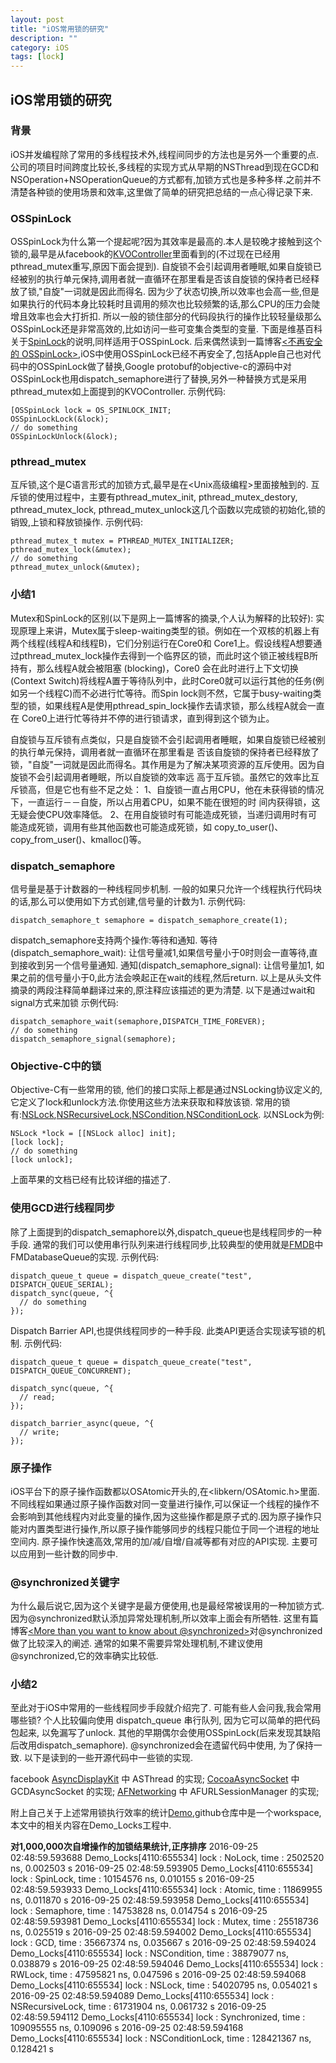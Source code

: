 ```yaml
---
layout: post
title: "iOS常用锁的研究"
description: ""
category: iOS
tags: [lock]
---
```


## iOS常用锁的研究

### 背景

iOS并发编程除了常用的多线程技术外,线程间同步的方法也是另外一个重要的点. 公司的项目时间跨度比较长,多线程的实现方式从早期的NSThread到现在GCD和NSOperation+NSOperationQueue的方式都有,加锁方式也是多种多样.之前并不清楚各种锁的使用场景和效率,这里做了简单的研究把总结的一点心得记录下来.

### OSSpinLock

OSSpinLock为什么第一个提起呢?因为其效率是最高的.本人是较晚才接触到这个锁的,最早是从facebook的[KVOController](https://github.com/facebook/KVOController)里面看到的(不过现在已经用pthread_mutex重写,原因下面会提到). 
自旋锁不会引起调用者睡眠,如果自旋锁已经被别的执行单元保持,调用者就一直循环在那里看是否该自旋锁的保持者已经释放了锁,"自旋"一词就是因此而得名.
因为少了状态切换,所以效率也会高一些,但是如果执行的代码本身比较耗时且调用的频次也比较频繁的话,那么CPU的压力会陡增且效率也会大打折扣. 
所以一般的锁住部分的代码段执行的操作比较轻量级那么OSSpinLock还是非常高效的,比如访问一些可变集合类型的变量.
下面是维基百科关于[SpinLock](https://en.wikipedia.org/wiki/Spinlock)的说明,同样适用于OSSpinLock.
后来偶然读到一篇博客[<不再安全的 OSSpinLock>](http://blog.ibireme.com/2016/01/16/spinlock_is_unsafe_in_ios/),iOS中使用OSSpinLock已经不再安全了,包括Apple自己也对代码中的OSSpinLock做了替换,Google protobuf的objective-c的源码中对OSSpinLock也用dispatch_semaphore进行了替换,另外一种替换方式是采用pthread_mutex如上面提到的KVOController.
示例代码:

```objective_c
[OSSpinLock lock = OS_SPINLOCK_INIT;
OSSpinLockLock(&lock);
// do something
OSSpinLockUnlock(&lock);
```

### pthread_mutex

互斥锁,这个是C语言形式的加锁方式,最早是在<Unix高级编程>里面接触到的.
互斥锁的使用过程中，主要有pthread_mutex_init, pthread_mutex_destory, pthread_mutex_lock, pthread_mutex_unlock这几个函数以完成锁的初始化,锁的销毁,上锁和释放锁操作.
示例代码:

```objective_c
pthread_mutex_t mutex = PTHREAD_MUTEX_INITIALIZER;
pthread_mutex_lock(&mutex);
// do something
pthread_mutex_unlock(&mutex);
```

### 小结1

Mutex和SpinLock的区别(以下是网上一篇博客的摘录,个人认为解释的比较好):
实现原理上来讲，Mutex属于sleep-waiting类型的锁。例如在一个双核的机器上有两个线程(线程A和线程B)，它们分别运行在Core0和 Core1上。假设线程A想要通过pthread_mutex_lock操作去得到一个临界区的锁，而此时这个锁正被线程B所持有，那么线程A就会被阻塞 (blocking)，Core0 会在此时进行上下文切换(Context Switch)将线程A置于等待队列中，此时Core0就可以运行其他的任务(例如另一个线程C)而不必进行忙等待。而Spin lock则不然，它属于busy-waiting类型的锁，如果线程A是使用pthread_spin_lock操作去请求锁，那么线程A就会一直在 Core0上进行忙等待并不停的进行锁请求，直到得到这个锁为止。

自旋锁与互斥锁有点类似，只是自旋锁不会引起调用者睡眠，如果自旋锁已经被别的执行单元保持，调用者就一直循环在那里看是 否该自旋锁的保持者已经释放了锁，"自旋"一词就是因此而得名。其作用是为了解决某项资源的互斥使用。因为自旋锁不会引起调用者睡眠，所以自旋锁的效率远 高于互斥锁。虽然它的效率比互斥锁高，但是它也有些不足之处：
    1、自旋锁一直占用CPU，他在未获得锁的情况下，一直运行－－自旋，所以占用着CPU，如果不能在很短的时 间内获得锁，这无疑会使CPU效率降低。
    2、在用自旋锁时有可能造成死锁，当递归调用时有可能造成死锁，调用有些其他函数也可能造成死锁，如 copy_to_user()、copy_from_user()、kmalloc()等。

### dispatch_semaphore

信号量是基于计数器的一种线程同步机制.
一般的如果只允许一个线程执行代码块的话,那么可以使用如下方式创建,信号量的计数为1.
示例代码:

```objective_c
dispatch_semaphore_t semaphore = dispatch_semaphore_create(1);
```

dispatch_semaphore支持两个操作:等待和通知.
等待(dispatch_semaphore_wait): 让信号量减1,如果信号量小于0时则会一直等待,直到接收到另一个信号量通知.
通知(dispatch_semaphore_signal): 让信号量加1, 如果之前的信号量小于0,此方法会唤起正在wait的线程,然后return. 
以上是从头文件摘录的两段注释简单翻译过来的,原注释应该描述的更为清楚. 
以下是通过wait和signal方式来加锁
示例代码:

```objective_c
dispatch_semaphore_wait(semaphore,DISPATCH_TIME_FOREVER);
// do something
dispatch_semaphore_signal(semaphore);
```

### Objective-C中的锁

Objective-C有一些常用的锁, 他们的接口实际上都是通过NSLocking协议定义的,它定义了lock和unlock方法.你使用这些方法来获取和释放该锁.
常用的锁有:[NSLock](https://developer.apple.com/reference/foundation/nslock),[NSRecursiveLock](https://developer.apple.com/reference/foundation/nsrecursivelock),[NSCondition](https://developer.apple.com/reference/foundation/nscondition),[NSConditionLock](https://developer.apple.com/reference/foundation/nsconditionlock).
以NSLock为例:

```objective_c
NSLock *lock = [[NSLock alloc] init];
[lock lock];
// do something
[lock unlock];
```

上面苹果的文档已经有比较详细的描述了.

### 使用GCD进行线程同步

除了上面提到的dispatch_semaphore以外,dispatch_queue也是线程同步的一种手段.
通常的我们可以使用串行队列来进行线程同步,比较典型的使用就是[FMDB](https://github.com/ccgus/fmdb)中FMDatabaseQueue的实现.
示例代码:

```objective_c
dispatch_queue_t queue = dispatch_queue_create("test", DISPATCH_QUEUE_SERIAL);
dispatch_sync(queue, ^{
  // do something
});
```

Dispatch Barrier API,也提供线程同步的一种手段. 此类API更适合实现读写锁的机制.
示例代码:

```objective_c
dispatch_queue_t queue = dispatch_queue_create("test", DISPATCH_QUEUE_CONCURRENT);

dispatch_sync(queue, ^{
  // read;
});

dispatch_barrier_async(queue, ^{
  // write;
});
```

### 原子操作

iOS平台下的原子操作函数都以OSAtomic开头的,在\<libkern/OSAtomic.h\>里面.不同线程如果通过原子操作函数对同一变量进行操作,可以保证一个线程的操作不会影响到其他线程内对此变量的操作,因为这些操作都是原子式的.因为原子操作只能对内置类型进行操作,所以原子操作能够同步的线程只能位于同一个进程的地址空间内.
原子操作快速高效,常用的加/减/自增/自减等都有对应的API实现.
主要可以应用到一些计数的同步中.

### @synchronized关键字

为什么最后说它,因为这个关键字是最方便使用,也是最经常被误用的一种加锁方式. 因为@synchronized默认添加异常处理机制,所以效率上面会有所牺牲. 这里有篇博客[\<More than you want to know about @synchronized\>](http://rykap.com/objective-c/2015/05/09/synchronized/)对@synchronized做了比较深入的阐述. 
通常的如果不需要异常处理机制,不建议使用@synchronized,它的效率确实比较低.

### 小结2

至此对于iOS中常用的一些线程同步手段就介绍完了. 
可能有些人会问我,我会常用哪些锁? 个人比较偏向使用 dispatch_queue 串行队列, 因为它可以简单的把代码包起来, 以免漏写了unlock. 其他的早期偶尔会使用OSSpinLock(后来发现其缺陷后改用dispatch_semaphore). @synchronized会在遗留代码中使用, 为了保持一致. 
以下是读到的一些开源代码中一些锁的实现.  

facebook [AsyncDisplayKit](https://github.com/facebook/AsyncDisplayKit) 中 ASThread 的实现;
[CocoaAsyncSocket](https://github.com/robbiehanson/CocoaAsyncSocket) 中 GCDAsyncSocket 的实现;
[AFNetworking](https://github.com/AFNetworking/AFNetworking) 中 AFURLSessionManager 的实现;

附上自己关于上述常用锁执行效率的统计[Demo](https://github.com/cxjwin/DemoConcurrent),github仓库中是一个workspace,本文中的相关内容在Demo_Locks工程中.

**对1,000,000次自增操作的加锁结果统计,正序排序**
2016-09-25 02:48:59.593688 Demo_Locks[4110:655534] lock : NoLock, time : 2502520 ns, 0.002503 s
2016-09-25 02:48:59.593905 Demo_Locks[4110:655534] lock : SpinLock, time : 10154576 ns, 0.010155 s
2016-09-25 02:48:59.593933 Demo_Locks[4110:655534] lock : Atomic, time : 11869955 ns, 0.011870 s
2016-09-25 02:48:59.593958 Demo_Locks[4110:655534] lock : Semaphore, time : 14753828 ns, 0.014754 s
2016-09-25 02:48:59.593981 Demo_Locks[4110:655534] lock : Mutex, time : 25518736 ns, 0.025519 s
2016-09-25 02:48:59.594002 Demo_Locks[4110:655534] lock : GCD, time : 35667374 ns, 0.035667 s
2016-09-25 02:48:59.594024 Demo_Locks[4110:655534] lock : NSCondition, time : 38879077 ns, 0.038879 s
2016-09-25 02:48:59.594046 Demo_Locks[4110:655534] lock : RWLock, time : 47595821 ns, 0.047596 s
2016-09-25 02:48:59.594068 Demo_Locks[4110:655534] lock : NSLock, time : 54020795 ns, 0.054021 s
2016-09-25 02:48:59.594089 Demo_Locks[4110:655534] lock : NSRecursiveLock, time : 61731904 ns, 0.061732 s
2016-09-25 02:48:59.594112 Demo_Locks[4110:655534] lock : Synchronized, time : 109095555 ns, 0.109096 s
2016-09-25 02:48:59.594168 Demo_Locks[4110:655534] lock : NSConditionLock, time : 128421367 ns, 0.128421 s
